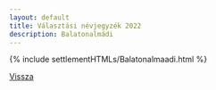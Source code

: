 ```yaml
---
layout: default
title: Választási névjegyzék 2022
description: Balatonalmádi
---
```


{% include settlementHTMLs/Balatonalmaadi.html %}

[Vissza](./)
